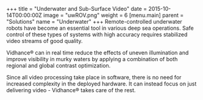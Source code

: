 +++
title = "Underwater and Sub-Surface Video"
date = 2015-10-14T00:00:00Z
image = "uwROV.png"
weight = 6
[menu.main]
parent = "Solutions"
name = "Underwater"
+++
Remote-controlled underwater robots have become an essential tool in various deep sea operations. Safe control of these types of systems with high accuracy requires stabilized video streams of good quality.

Vidhance® can in real time reduce the effects of uneven illumination and improve visibility in murky waters by applying a combination of both regional and global contrast optimization.
<!--more-->
Since all video processing take place in software, there is no need for increased complexity in the deployed hardware. It can instead focus on just delivering video - Vidhance® takes care of the rest.

